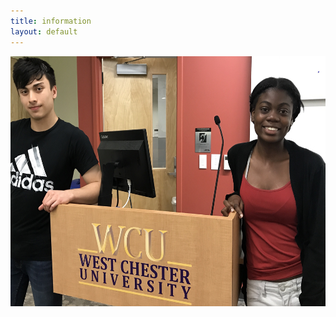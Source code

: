 ```yaml
---
title: information
layout: default
---
```



<center>
<img width="600" height="400" src="assets/images/pic_for_site.jpg"/>
</center>
